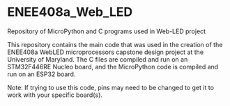 # ENEE408a_Web_LED
Repository of MicroPython and C programs used in Web-LED project

This repository contains the main code that was used in the creation of the ENEE408a WebLED microprocessors capstone design project at the University of Maryland. The C files are compiled and run on an STM32F446RE Nucleo board, and the MicroPython code is compiled and run on an ESP32 board. 

Note: If trying to use this code, pins may need to be changed to get it to work with your specific board(s).
